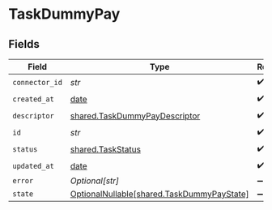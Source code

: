 # TaskDummyPay


## Fields

| Field                                                                                  | Type                                                                                   | Required                                                                               | Description                                                                            |
| -------------------------------------------------------------------------------------- | -------------------------------------------------------------------------------------- | -------------------------------------------------------------------------------------- | -------------------------------------------------------------------------------------- |
| `connector_id`                                                                         | *str*                                                                                  | :heavy_check_mark:                                                                     | N/A                                                                                    |
| `created_at`                                                                           | [date](https://docs.python.org/3/library/datetime.html#date-objects)                   | :heavy_check_mark:                                                                     | N/A                                                                                    |
| `descriptor`                                                                           | [shared.TaskDummyPayDescriptor](../../models/shared/taskdummypaydescriptor.md)         | :heavy_check_mark:                                                                     | N/A                                                                                    |
| `id`                                                                                   | *str*                                                                                  | :heavy_check_mark:                                                                     | N/A                                                                                    |
| `status`                                                                               | [shared.TaskStatus](../../models/shared/taskstatus.md)                                 | :heavy_check_mark:                                                                     | N/A                                                                                    |
| `updated_at`                                                                           | [date](https://docs.python.org/3/library/datetime.html#date-objects)                   | :heavy_check_mark:                                                                     | N/A                                                                                    |
| `error`                                                                                | *Optional[str]*                                                                        | :heavy_minus_sign:                                                                     | N/A                                                                                    |
| `state`                                                                                | [OptionalNullable[shared.TaskDummyPayState]](../../models/shared/taskdummypaystate.md) | :heavy_minus_sign:                                                                     | N/A                                                                                    |